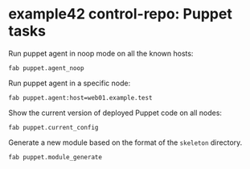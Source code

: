 # example42 control-repo: Puppet tasks

Run puppet agent in noop mode on all the known hosts:

    fab puppet.agent_noop

Run puppet agent in a specific node:

    fab puppet.agent:host=web01.example.test

Show the current version of deployed Puppet code on all  nodes:

    fab puppet.current_config

Generate a new module based on the format of the ```skeleton``` directory.

    fab puppet.module_generate


